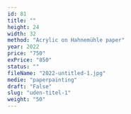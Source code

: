 ```yaml
---
id: 81
title: ""
height: 24
width: 32
method: "Acrylic on Hahnemühle paper"
year: 2022
price: "750"
exPrice: "850"
status: ""
fileName: "2022-untitled-1.jpg"
medie: "paperpainting"
draft: "False"
slug: "uden-titel-1"
weight: "50"
---
```

